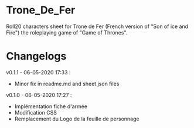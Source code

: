 # Trone_De_Fer
Roll20 characters sheet for Trone de Fer (French version of "Son of ice and Fire") the roleplaying game of "Game of Thrones".

# Changelogs

v0.1.1 - 06-05-2020 17:33 :
- Minor fix in readme.md and sheet.json files

v0.1.0 - 06-05-2020 17:27 :
- Implémentation fiche d'armée
- Modification CSS
- Remplacement du Logo de la feuille de personnage
